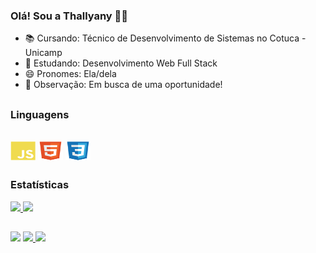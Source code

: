 ### Olá! Sou a Thallyany 🙋‍♀️

- 📚 Cursando: Técnico de Desenvolvimento de Sistemas no Cotuca - Unicamp
- 🌱 Estudando: Desenvolvimento Web Full Stack
- 😄 Pronomes: Ela/dela
- 📌 Observação: Em busca de uma oportunidade! 

##

### Linguagens 

<div style="display: inline_block"><br>
  <img align="center" alt="Rafa-Js" height="30" width="40" src="https://raw.githubusercontent.com/devicons/devicon/master/icons/javascript/javascript-plain.svg">
  <img align="center" alt="Rafa-HTML" height="30" width="40" src="https://raw.githubusercontent.com/devicons/devicon/master/icons/html5/html5-original.svg">
  <img align="center" alt="Rafa-CSS" height="30" width="40" src="https://raw.githubusercontent.com/devicons/devicon/master/icons/css3/css3-original.svg">
  <src="https://media.discordapp.net/attachments/639956127056134178/890373478988013628/Publicacoes_Instagram_1_1.png?width=676&height=676">
</div>

##

### Estatísticas 

<div>
  <a href="https://github.com/ThallyNovais">
  <img height="180em" src="https://github-readme-stats.vercel.app/api?username=ThallyNovais&show_icons=true&theme=dark&include_all_commits=true&count_private=true"/>
  <img height="180em" src="https://github-readme-stats.vercel.app/api/top-langs/?username=ThallyNovais&layout=compact&langs_count=7&theme=dark"/>
</div>

##

<div>

<a href="https://www.instagram.com/_thallyany/" target="_blank">
<img src="https://img.shields.io/badge/-Instagram-%23E4405F?style=for-the-badge&logo=instagram&logoColor=white" target="_blank"></a>

<a href = "mailto:thallyanyaparecidanovais@gmail.com">
<img src="https://img.shields.io/badge/-Gmail-%23333?style=for-the-badge&logo=gmail&logoColor=white" target="_blank</a>

<a href="https://www.linkedin.com/in/thallyanyin" target="_blank">
<img src="https://img.shields.io/badge/-LinkedIn-%230077B5?style=for-the-badge&logo=linkedin&logoColor=white" target="_blank"></a> 

</div>
